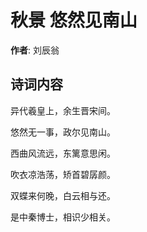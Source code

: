 # 秋景 悠然见南山

**作者**: 刘辰翁

## 诗词内容

异代羲皇上，余生晋宋间。

悠然无一事，政尔见南山。

西曲风流远，东篱意思闲。

吹衣凉浩荡，矫首碧孱颜。

双蝶来何晚，白云相与还。

是中秦博士，相识少相关。

